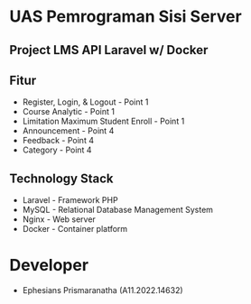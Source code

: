 # UAS Pemrograman Sisi Server
## Project LMS API Laravel w/ Docker

## Fitur
- Register, Login, & Logout - Point 1
- Course Analytic - Point 1
- Limitation Maximum Student Enroll - Point 1
- Announcement - Point 4
- Feedback - Point 4
- Category - Point 4

## Technology Stack
- Laravel - Framework PHP
- MySQL - Relational Database Management System
- Nginx - Web server
- Docker - Container platform

# Developer
- Ephesians Prismaranatha (A11.2022.14632)
